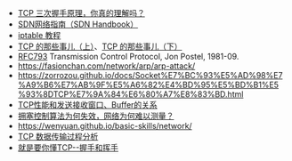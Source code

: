 
- [TCP 三次握手原理，你真的理解吗？](https://mp.weixin.qq.com/s/yH3PzGEFopbpA-jw4MythQ)
- [SDN网络指南（SDN Handbook）](https://sdn.feisky.xyz/)
- [iptable 教程](http://homes.di.unimi.it/sisop/qemu/iptables-tutorial.pdf)
- [TCP 的那些事儿（上）](https://coolshell.cn/articles/11564.html)、[TCP 的那些事儿（下）](https://coolshell.cn/articles/11609.html)
- [RFC793](https://datatracker.ietf.org/doc/html/rfc793) Transmission Control Protocol, Jon Postel, 1981-09.
- https://fasionchan.com/network/arp/arp-attack/
- https://zorrozou.github.io/docs/Socket%E7%BC%93%E5%AD%98%E7%A9%B6%E7%AB%9F%E5%A6%82%E4%BD%95%E5%BD%B1%E5%93%8DTCP%E7%9A%84%E6%80%A7%E8%83%BD.html
- [TCP性能和发送接收窗口、Buffer的关系](https://plantegg.github.io/2019/09/28/%E5%B0%B1%E6%98%AF%E8%A6%81%E4%BD%A0%E6%87%82TCP--%E6%80%A7%E8%83%BD%E5%92%8C%E5%8F%91%E9%80%81%E6%8E%A5%E6%94%B6Buffer%E7%9A%84%E5%85%B3%E7%B3%BB/)
- [拥塞控制算法为何失效，网络为何难以测量？](https://zhuanlan.zhihu.com/p/720225583)
- https://wenyuan.github.io/basic-skills/network/
- [TCP 数据传输过程分析](https://www.yigegongjiang.com/2020/TCPTranslation/)
- [就是要你懂TCP--握手和挥手](https://plantegg.github.io/2017/06/02/%E5%B0%B1%E6%98%AF%E8%A6%81%E4%BD%A0%E6%87%82TCP--%E8%BF%9E%E6%8E%A5%E5%92%8C%E6%8F%A1%E6%89%8B/)
